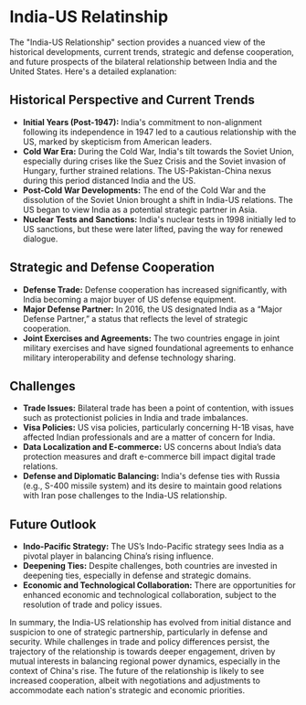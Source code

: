 # India-US Relatinship

The "India-US Relationship" section provides a nuanced view of the historical developments, current trends, strategic and defense cooperation, and future prospects of the bilateral relationship between India and the United States. Here's a detailed explanation:

## Historical Perspective and Current Trends

- **Initial Years (Post-1947):** India's commitment to non-alignment following its independence in 1947 led to a cautious relationship with the US, marked by skepticism from American leaders.
- **Cold War Era:** During the Cold War, India's tilt towards the Soviet Union, especially during crises like the Suez Crisis and the Soviet invasion of Hungary, further strained relations. The US-Pakistan-China nexus during this period distanced India and the US.
- **Post-Cold War Developments:** The end of the Cold War and the dissolution of the Soviet Union brought a shift in India-US relations. The US began to view India as a potential strategic partner in Asia.
- **Nuclear Tests and Sanctions:** India's nuclear tests in 1998 initially led to US sanctions, but these were later lifted, paving the way for renewed dialogue.

## Strategic and Defense Cooperation

- **Defense Trade:** Defense cooperation has increased significantly, with India becoming a major buyer of US defense equipment.
- **Major Defense Partner:** In 2016, the US designated India as a “Major Defense Partner,” a status that reflects the level of strategic cooperation.
- **Joint Exercises and Agreements:** The two countries engage in joint military exercises and have signed foundational agreements to enhance military interoperability and defense technology sharing.

## Challenges

- **Trade Issues:** Bilateral trade has been a point of contention, with issues such as protectionist policies in India and trade imbalances.
- **Visa Policies:** US visa policies, particularly concerning H-1B visas, have affected Indian professionals and are a matter of concern for India.
- **Data Localization and E-commerce:** US concerns about India’s data protection measures and draft e-commerce bill impact digital trade relations.
- **Defense and Diplomatic Balancing:** India's defense ties with Russia (e.g., S-400 missile system) and its desire to maintain good relations with Iran pose challenges to the India-US relationship.

## Future Outlook

- **Indo-Pacific Strategy:** The US’s Indo-Pacific strategy sees India as a pivotal player in balancing China’s rising influence.
- **Deepening Ties:** Despite challenges, both countries are invested in deepening ties, especially in defense and strategic domains.
- **Economic and Technological Collaboration:** There are opportunities for enhanced economic and technological collaboration, subject to the resolution of trade and policy issues.

In summary, the India-US relationship has evolved from initial distance and suspicion to one of strategic partnership, particularly in defense and security. While challenges in trade and policy differences persist, the trajectory of the relationship is towards deeper engagement, driven by mutual interests in balancing regional power dynamics, especially in the context of China's rise. The future of the relationship is likely to see increased cooperation, albeit with negotiations and adjustments to accommodate each nation's strategic and economic priorities.